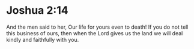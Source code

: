 # Joshua 2:14

And the men said to her, Our life for yours even to death! If you do not tell this business of ours, then when the Lord gives us the land we will deal kindly and faithfully with you.
